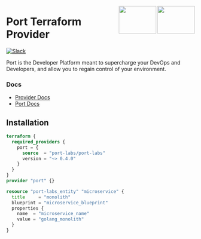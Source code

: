 <img align="right" src="https://user-images.githubusercontent.com/8277210/183290078-f38cdfd2-e5da-4562-82e6-f274d0330825.svg#gh-dark-mode-only" width="100" height="74" /> <img align="right" width="100" height="74" src="https://user-images.githubusercontent.com/8277210/183290025-d7b24277-dfb4-4ce1-bece-7fe0ecd5efd4.svg#gh-light-mode-only" />

# Port Terraform Provider

[![Slack](https://img.shields.io/badge/Slack-4A154B?style=for-the-badge&logo=slack&logoColor=white)](https://join.slack.com/t/devex-community/shared_invite/zt-1bmf5621e-GGfuJdMPK2D8UN58qL4E_g)

Port is the Developer Platform meant to supercharge your DevOps and Developers, and allow you to regain control of your environment.

### Docs

- [Provider Docs](https://registry.terraform.io/providers/port-labs/port/latest/docs)
- [Port Docs](https://docs.getport.io/)

## Installation

```terraform
terraform {
  required_providers {
    port = {
      source  = "port-labs/port-labs"
      version = "~> 0.4.0"
    }
  }
}
provider "port" {}

resource "port-labs_entity" "microservice" {
  title     = "monolith"
  blueprint = "microservice_blueprint"
  properties {
    name  = "microservice_name"
    value = "golang_monolith"
  }
}
```
